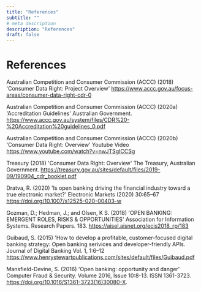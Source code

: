 ```yaml
---
title: "References"
subtitle: ""
# meta description
description: "References"
draft: false
---
```


# References

Australian Competition and Consumer Commission (ACCC) (2018) 'Consumer Data Right: Project Overview' https://www.accc.gov.au/focus-areas/consumer-data-right-cdr-0

Australian Competition and Consumer Commission (ACCC) (2020a) 'Accreditation Guidelines' Australian Government. https://www.accc.gov.au/system/files/CDR%20-%20Accreditation%20guidelines_0.pdf

Australian Competition and Consumer Commission (ACCC) (2020b) 'Consumer Data Right: Overview' Youtube Video https://www.youtube.com/watch?v=nwJTSgICCSg


Treasury (2018) 'Consumer Data Right: Overview' The Treasury, Australian Government. https://treasury.gov.au/sites/default/files/2019-09/190904_cdr_booklet.pdf

Dratva, R. (2020) 'Is open banking driving the financial industry toward a true electronic market?' Electronic Markets (2020) 30:65–67 https://doi.org/10.1007/s12525-020-00403-w

Gozman, D.; Hedman, J.; and Olsen, K S. (2018) 'OPEN BANKING: EMERGENT ROLES, RISKS & OPPORTUNITIES' Association for Information Systems. Research Papers. 183. https://aisel.aisnet.org/ecis2018_rp/183

Guibaud, S. (2015) 'How to develop a profitable, customer-focused digital banking strategy: Open banking serivices and developer-friendly APIs. Journal of Digital Banking Vol. 1, 1:6–12 https://www.henrystewartpublications.com/sites/default/files/Guibaud.pdf

Mansfield-Devine, S. (2016) 'Open banking: opportunity and danger' Computer Fraud & Security. Volume 2016, Issue 10:8-13. ISSN 1361-3723. https://doi.org/10.1016/S1361-3723(16)30080-X.